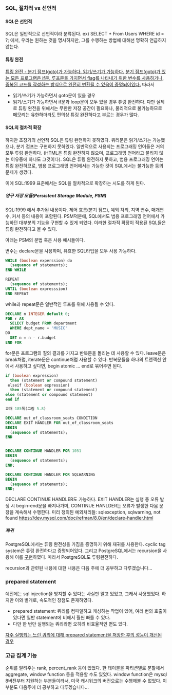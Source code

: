### SQL, 절차적 vs 선언적

#### SQL은 선언적
SQL은 일반적으로 선언적이라 분류된다.
ex) SELECT * From Users WHERE id = ?;
에서, 우리는 원하는 것을 명시하지만, 그를 수행하는 방법에 대해선 명확히 언급하지 않는다. 

#### 튜링 완전
[튜링 완전 - 분기 점프(goto)가 가능하다. 읽기/쓰기가 가능하다.](https://www.cs.odu.edu/~zeil/cs390/latest/Public/turing-complete/index.html)
[분기 점프(goto)가 있는 모든 프로그램은 if문, 루프문을 가지면서 flag를 나타내기 위한 변수를 사용하거나, 중복된 코드를 작성하는 방식으로 완전히 변환될 수 있음이 증명되어있다.](https://en.wikipedia.org/wiki/Control_flow#cite_note-1)
따라서
- 읽기/쓰기가 가능하면서 goto문이 있을 경우
- 읽기/스기가 가능하면서 if문과 loop문이 모두 있을 경우
튜링 완전하다.
다만 실제로 튜링 완전을 위해서는 무한한 저장 공간이 필요하나, 물리적으로 불가능하므로 메모리는 유한하더라도 편의상 튜링 완전하다고 부르는 경우가 많다.


#### SQL의 절차적 확장
하지만 초창기의 선언적 SQL은 튜링 완전하지 못하였다. 쿼리문은 읽기/쓰기는 가능했으나, 분기 점프는 구현하지 못하였다.
일반적으로 사용되는 프로그래밍 언어들은 거의 모두 튜링 완전하다. (HTML은 튜링 완전하지 않으며, 프로그래밍 언어라고 불리지 않는 이유중에 하나도 그것이다).
SQL은 튜링 완전하지 못하고, 범용 프로그래밍 언어는 튜링 완전하므로, 범용 프로그래밍 언어에서는 가능한 것이 SQL에서는 불가능한 등의 문제가 생겼다.

이에 SQL:1999 표준에서는 SQL을 절차적으로 확장하는 시도를 하게 된다.

##### 영구 저장 모듈(Persistent Storage Module, PSM)
SQL:1999 에서 추가된 내용이다.
제어 흐름(분기 점프), 예외 처리, 지역 변수, 매개변수, 커서 등의 내용이 포함된다.
PSM덕분에, SQL에서도 범용 프로그래밍 언어에서 가능하던 대부분의 기능을 구현할 수 있게 되었다.
이러한 절차적 확장이 적용된 SQL들은 튜링 완전하다고 볼 수 있다.

아래는 PSM의 문법 혹은 사용 예시들이다.

변수는 declare문을 사용하며, 유효한 SQL타입을 모두 사용 가능하다.

```SQL
WHILE (boolean experssion) do
  (sequence of statements);
END WHILE
```
```SQL
REPEAT
  (sequence of statements);
UNTIL (boolean expresssion)
END REPEAT
```
while과 repeat문은 일반적인 루프를 위해 사용될 수 있다.
```SQL
DECLARE n INTEGER default 0;
FOR r AS
  SELECT budget FROM department
  WHERE dept_name = 'MUSIC'
DO
  SET n = n - r.budget
END FOR
```
for문은 프로그램의 질의 결과를 가지고 반복문을 돌리는 데 사용할 수 있다.
leave문은 break처럼, iterate문은 continue처럼 사용할 수 있다.
반복문들을 하나의 트랜잭션 안에서 사용하고 싶다면, begin atomic ... end로 묶어주면 된다.
```SQL
if (boolean expression)
  then (statement or compound statement)
 elseif (boolean expression)
  then (statement or compound statement)
else (statement or compound statement)
end if
```

```SQL
교재 185쪽(그림 5.8)
```

```SQL
DECLARE out_of_classroom_seats CONDITION
DECLARE EXIT HANDLER FOR out_of_classroom_seats
BEGIN
  (sequence of statements);
END


DECLARE CONTINUE HANDLER FOR 1051
BEGIN
  (sequence of statements);
END;

DECLARE CONTINUE HANDLER FOR SQLWARNING
BEGIN
  (sequence of statements);
END;
```
DECLARE CONTINUE HANDLER도 가능하다. EXIT HANDLER는 실행 중 오류 발생 시 begin-end문을 빠져나가며, CONTINUE HANLDER는 오류가 발생한 다음 문장을 계속해서 수행한다.
미리 정의된 예외처리들: sqlexception, sqlwarning, not found
https://dev.mysql.com/doc/refman/8.0/en/declare-handler.html


##### 재귀
PostgreSQL에서는 튜링 완전성을 가짐을 증명하기 위해 재귀를 사용한다.
cyclic tag system은 튜링 완전하다고 증명되어있다. 그리고 PostgreSQL에서는 recursion을 사용해 이를 [구현](https://wiki.postgresql.org/index.php?title=Cyclic_Tag_System&oldid=15106)하였다. 따라서 PostgreSQL도 튜링완전하다.

recursion과 관련된 내용에 대한 내용은 다음 주에 더 공부하고 다루겠습니다...


### prepared statement
예전에는 sql injection을 방지할 수 있다는 사실만 알고 있었고, 그래서 사용했었다. 하지만 이와 별개로, 속도적인 장점도 존재하였다.
- prepared statement: 쿼리를 컴파일하고 캐싱하는 작업이 있어, 여러 번의 호출이 있다면 일반 statement에 비해서 훨씬 빠를 수 있다.
- 다만 한 번만 실행되는 쿼리라면 오히려 비효율적인 면도 있다.

[자주 실행되는 느린 쿼리에 대해 prepared statement을 저장한 후의 성능이 개선된 경우](https://orangematter.solarwinds.com/2014/11/19/analyzing-prepared-statement-performance/)







### 고급 집계 기능
순위를 알려주는 rank, percent_rank 등이 있었다.
한 테이블을 파티션별로 분할헤서 aggregate, window function 등을 적용할 수도 있었다.
window function은 mysql 8버전부터 지원하는 부분들이라서, 미국 캐시워크의 버전으로는 수행해볼 수 없었다.
이 부분도 다움주에 더 공부하고 다루겠습니다...
